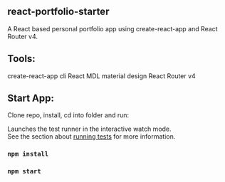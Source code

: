 ## react-portfolio-starter

A React based personal portfolio app using create-react-app and React Router v4.

## Tools:

create-react-app cli
React MDL material design
React Router v4

## Start App:

Clone repo, install, cd into folder and run:

Launches the test runner in the interactive watch mode.<br>
See the section about [running tests](https://facebook.github.io/create-react-app/docs/running-tests) for more information.

### `npm install`
### `npm start`

